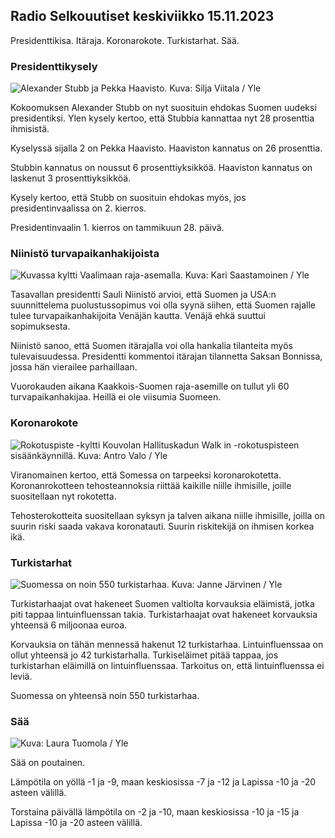## Radio Selkouutiset keskiviikko 15.11.2023

Presidenttikisa. Itäraja. Koronarokote. Turkistarhat. Sää.

### Presidenttikysely

![Alexander Stubb ja Pekka Haavisto. Kuva: Silja Viitala / Yle](https://images.cdn.yle.fi/image/upload/c_crop,h_3188,w_5668,x_0,y_327/ar_1.7777777777777777,c_fill,g_faces,h_675,w_1200/dpr_1.0/q_auto:eco/f_auto/fl_lossy/v1698912813/39-11947566543595173663)

Kokoomuksen Alexander Stubb on nyt suosituin ehdokas Suomen uudeksi presidentiksi. Ylen kysely kertoo, että Stubbia kannattaa nyt 28 prosenttia ihmisistä.

Kyselyssä sijalla 2 on Pekka Haavisto. Haaviston kannatus on 26 prosenttia.

Stubbin kannatus on noussut 6 prosenttiyksikköä. Haaviston kannatus on laskenut 3 prosenttiyksikköä.

Kysely kertoo, että Stubb on suosituin ehdokas myös, jos presidentinvaalissa on 2. kierros.

Presidentinvaalin 1. kierros on tammikuun 28. päivä.

### Niinistö turvapaikanhakijoista

![Kuvassa kyltti Vaalimaan raja-asemalla. Kuva: Kari Saastamoinen / Yle](https://images.cdn.yle.fi/image/upload/c_crop,h_2908,w_5178,x_0,y_0/ar_1.7777777777777777,c_fill,g_faces,h_675,w_1200/dpr_1.0/q_auto:eco/f_auto/fl_lossy/v1699908638/39-120003165528559efc2b)

Tasavallan presidentti Sauli Niinistö arvioi, että Suomen ja USA:n suunnittelema puolustussopimus voi olla syynä siihen, että Suomen rajalle tulee turvapaikanhakijoita Venäjän kautta. Venäjä ehkä suuttui sopimuksesta.

Niinistö sanoo, että Suomen itärajalla voi olla hankalia tilanteita myös tulevaisuudessa. Presidentti kommentoi itärajan tilannetta Saksan Bonnissa, jossa hän vierailee parhaillaan.

Vuorokauden aikana Kaakkois-Suomen raja-asemille on tullut yli 60 turvapaikanhakijaa. Heillä ei ole viisumia Suomeen.

### Koronarokote

![Rokotuspiste -kyltti Kouvolan Hallituskadun Walk in -rokotuspisteen sisäänkäynnillä. Kuva: Antro Valo / Yle](https://images.cdn.yle.fi/image/upload/c_crop,h_3247,w_5773,x_0,y_601/ar_1.7777777777777777,c_fill,g_faces,h_675,w_1200/dpr_1.0/q_auto:eco/f_auto/fl_lossy/v1699867130/39-11997076551e51acfff3)

Viranomainen kertoo, että Somessa on tarpeeksi koronarokotetta. Koronanrokotteen tehosteannoksia riittää kaikille niille ihmisille, joille suositellaan nyt rokotetta.

Tehosterokotteita suositellaan syksyn ja talven aikana niille ihmisille, joilla on suurin riski saada vakava koronatauti. Suurin riskitekijä on ihmisen korkea ikä.

### Turkistarhat

![Suomessa on noin 550 turkistarhaa. Kuva: Janne Järvinen / Yle](https://images.cdn.yle.fi/image/upload/c_crop,h_4597,w_8174,x_18,y_0/ar_1.7777777777777777,c_fill,g_faces,h_675,w_1200/dpr_1.0/q_auto:eco/f_auto/fl_lossy/v1696520468/39-1181997651ed401620a0)

Turkistarhaajat ovat hakeneet Suomen valtiolta korvauksia eläimistä, jotka piti tappaa lintuinfluenssan takia. Turkistarhaajat ovat hakeneet korvauksia yhteensä 6 miljoonaa euroa.

Korvauksia on tähän mennessä hakenut 12 turkistarhaa. Lintuinfluenssaa on ollut yhteensä jo 42 turkistarhalla. Turkiseläimet pitää tappaa, jos turkistarhan eläimillä on lintuinfluenssaa. Tarkoitus on, että lintuinfluenssa ei leviä.

Suomessa on yhteensä noin 550 turkistarhaa.

### Sää

![ Kuva: Laura Tuomola / Yle](https://images.cdn.yle.fi/image/upload/c_crop,h_1080,w_1919,x_0,y_0/ar_1.7777777777777777,c_fill,g_faces,h_675,w_1200/dpr_1.0/q_auto:eco/f_auto/fl_lossy/v1700050702/39-12009776554b6f9117dc)

Sää on poutainen.

Lämpötila on yöllä -1 ja -9, maan keskiosissa -7 ja -12 ja Lapissa -10 ja -20 asteen välillä.

Torstaina päivällä lämpötila on -2 ja -10, maan keskiosissa -10 ja -15 ja Lapissa -10 ja -20 asteen välillä.

